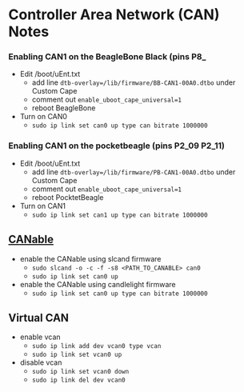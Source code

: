# Controller Area Network (CAN) Notes


### Enabling CAN1 on the BeagleBone Black (pins P8_
- Edit /boot/uEnt.txt
    - add line `dtb-overlay=/lib/firmware/BB-CAN1-00A0.dtbo` under Custom Cape
    - comment out `enable_uboot_cape_universal=1`
    - reboot BeagleBone
- Turn on CAN0
    - `sudo ip link set can0 up type can bitrate 1000000`


### Enabling CAN1 on the pocketbeagle (pins P2_09 P2_11)
- Edit /boot/uEnt.txt
    - add line `dtb-overlay=/lib/firmware/PB-CAN1-00A0.dtbo` under Custom Cape
    - comment out `enable_uboot_cape_universal=1`
    - reboot PocktetBeagle
- Turn on CAN1
    - `sudo ip link set can1 up type can bitrate 1000000`


## [CANable](https://canable.io/)
- enable the CANable using slcand firmware
    - `sudo slcand -o -c -f -s8 <PATH_TO_CANABLE> can0`
    - `sudo ip link set can0 up`
- enable the CANable using candlelight firmware
    - `sudo ip link set can0 up type can bitrate 1000000`


## Virtual CAN
- enable vcan
    - `sudo ip link add dev vcan0 type vcan`
    - `sudo ip link set vcan0 up`
- disable vcan
    - `sudo ip link set vcan0 down`
    - `sudo ip link del dev vcan0`
